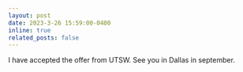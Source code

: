 ```yaml
---
layout: post
date: 2023-3-26 15:59:00-0400
inline: true
related_posts: false
---
```


I have accepted the offer from UTSW. See you in Dallas in september.
